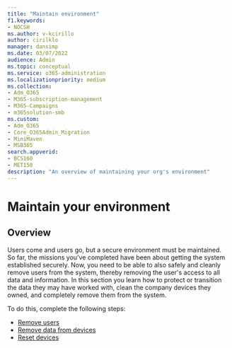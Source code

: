 ```yaml
---
title: "Maintain environment"
f1.keywords:
- NOCSH
ms.author: v-kcirillo
author: cirilklo
manager: dansimp
ms.date: 03/07/2022
audience: Admin
ms.topic: conceptual
ms.service: o365-administration
ms.localizationpriority: medium
ms.collection: 
- Adm_O365
- M365-subscription-management 
- M365-Campaigns
- m365solution-smb
ms.custom:
- Adm_O365
- Core_O365Admin_Migration
- MiniMaven
- MSB365
search.appverid:
- BCS160
- MET150
description: "An overview of maintaining your org's environment"
---
```


# Maintain your environment

## Overview

Users come and users go, but a secure environment must be maintained. So far, the missions you've completed have been about getting the system established securely. Now, you need to be able to also safely and cleanly remove users from the system, thereby removing the user's access to all data and information. In this section you learn how to protect or transition the data they may have worked with, clean the company devices they owned, and completely remove them from the system.

To do this, complete the following steps:

- [Remove users](m365bp-review-remediation-action-devices.md)
- [Remove data from devices](../admin/devices/remove-company-data.md)
- [Reset devices](../admin/devices/reset-devices-to-factory-settings.md)

